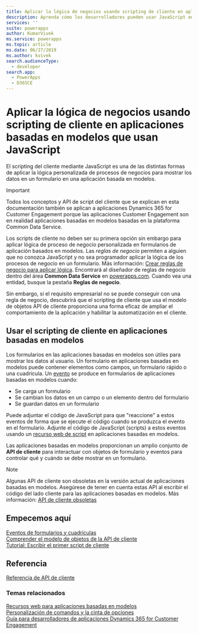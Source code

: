 ```yaml
---
title: Aplicar la lógica de negocios usando scripting de cliente en aplicaciones basadas en modelos que usan JavaScript | Microsoft Docs
description: Aprenda cómo los desarrolladores pueden usar JavaScript en scripts del lado cliente para aplicar lógica de negocios personalizada en aplicaciones basadas en modelos y aplicaciones Dynamics 365 for Customer Engagement
services: ''
suite: powerapps
author: KumarVivek
ms.service: powerapps
ms.topic: article
ms.date: 06/27/2019
ms.author: kvivek
search.audienceType:
  - developer
search.app:
  - PowerApps
  - D365CE
---
```


# <a name="apply-business-logic-using-client-scripting-in-model-driven-apps-using-javascript"></a>Aplicar la lógica de negocios usando scripting de cliente en aplicaciones basadas en modelos que usan JavaScript

El scripting del cliente mediante JavaScript es una de las distintas formas de aplicar la lógica personalizada de procesos de negocios para mostrar los datos en un formulario en una aplicación basada en modelos.

> [!IMPORTANT]
> Todos los conceptos y API de script del cliente que se explican en esta documentación también se aplican a aplicaciones Dynamics 365 for Customer Engagement porque las aplicaciones Customer Engagement son en realidad aplicaciones basadas en modelos basadas en la plataforma Common Data Service.

Los scripts de cliente no deben ser su primera opción sin embargo para aplicar lógica de proceso de negocio personalizada en formularios de aplicación basados en modelos. Las *reglas de negocio* permiten a alguien que no conozca JavaScript y no sea programador aplicar la lógica de los procesos de negocio en un formulario. Más información: [Crear reglas de negocio para aplicar lógica](/powerapps/maker/model-driven-apps/create-business-rules-recommendations-apply-logic-form). Encontrará al diseñador de reglas de negocio dentro del área **Common Data Service** en [powerapps.com](http://web.powerapps.com?utm_source=padocs&utm_medium=linkinadoc&utm_campaign=referralsfromdoc). Cuando vea una entidad, busque la pestaña **Reglas de negocio**.

Sin embargo, si el requisito empresarial no se puede conseguir con una regla de negocio, descubrirá que el scripting de cliente que usa el modelo de objetos API de cliente proporciona una forma eficaz de ampliar el comportamiento de la aplicación y habilitar la automatización en el cliente.

## <a name="use-client-scripting-in-model-driven-apps"></a>Usar el scripting de cliente en aplicaciones basadas en modelos

Los formularios en las aplicaciones basadas en modelos son útiles para mostrar los datos al usuario. Un formulario en aplicaciones basadas en modelos puede contener elementos como campos, un formulario rápido o una cuadrícula. Un [evento](clientapi/events-forms-grids.md) se produce en formularios de aplicaciones basadas en modelos cuando:
- Se carga un formulario
- Se cambian los datos en un campo o un elemento dentro del formulario
- Se guardan datos en un formulario

Puede adjuntar el código de JavaScript para que "reaccione" a estos eventos de forma que se ejecute el código cuando se produzca el evento en el formulario. Adjunte el código de JavaScript (scripts) a estos eventos usando un [recurso web de script](script-jscript-web-resources.md) en aplicaciones basadas en modelos. 

Las aplicaciones basadas en modelos proporcionan un amplio conjunto de **API de cliente** para interactuar con objetos de formulario y eventos para controlar qué y cuándo se debe mostrar en un formulario.

> [!NOTE]
> Algunas API de cliente son obsoletas en la versión actual de aplicaciones basadas en modelos. Asegúrese de tener en cuenta estas API al escribir el código del lado cliente para las aplicaciones basadas en modelos. Más información: [API de cliente obsoletas](/dynamics365/get-started/whats-new/customer-engagement/important-changes-coming#some-client-apis-are-deprecated)

## <a name="get-started-here"></a>Empecemos aquí

[Eventos de formularios y cuadrículas](clientapi/events-forms-grids.md)<br/>
[Comprender el modelo de objetos de la API de cliente](clientapi/understand-clientapi-object-model.md)<br/>
[Tutorial: Escribir el primer script de cliente](clientapi/walkthrough-write-your-first-client-script.md)

## <a name="reference"></a>Referencia

[Referencia de API de cliente](clientapi/reference.md)


### <a name="related-topics"></a>Temas relacionados

[Recursos web para aplicaciones basadas en modelos](web-resources.md)<br/>
[Personalización de comandos y la cinta de opciones](customize-commands-ribbon.md)<br/>
[Guía para desarrolladores de aplicaciones Dynamics 365 for Customer Engagement](/dynamics365/customer-engagement/developer/developer-guide)

